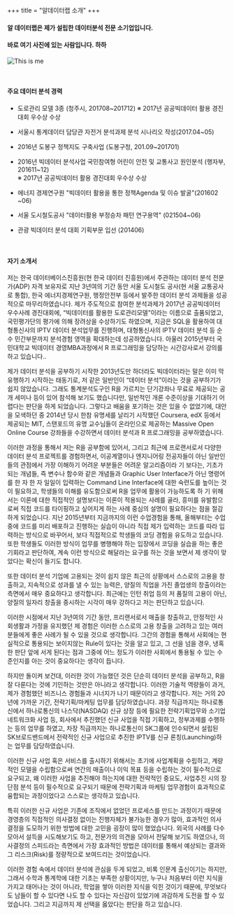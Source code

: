 +++
title = "알데이터랩 소개"
+++

#### 알 데이터랩은 제가 설립한 데이터분석 전문 소기업입니다. 
#### 바로 여기 사진에 있는 사람입니다. 하하

![This is me][1]

&nbsp;
&nbsp;

#### 주요 데이터 분석 경력

* 도로관리 모델 3종 (청주시, 201708~201712)
   ※  2017년  공공빅데이터 활용  경진대회 우수상  수상 
   
* 서울시 통계데이터 담당관 자전거 분석과제 분석 시나리오 작성(2017.04~05) 

* 2016년 도봉구 정책지도 구축사업 (도봉구청, 201.09~201701) 

* 2016년 빅데이터 분석사업 국민참여형 어린이 안전 및 교통사고 원인분석 
   (행자부, 201611~12)  
   ※  2017년  공공빅데이터 활용  경진대회 우수상  수상  

* 에너지 경제연구원 "빅데이터 활용을 통한 정책Agenda 및 이슈 발굴"(201602 ~06) 

* 서울 도시철도공사 "데이터활용 부정승차 패턴 연구용역"  (021504~06)

* 관광 빅데이터 분석 대회 기획부문 입선 (201406)

&nbsp;
&nbsp;

#### 자기 소개서

저는 한국 데이터베이스진흥원(현 한국 데이터 진흥원)에서 주관하는 데이터 분석 전문가(ADP) 자격 보유자로 지난 3년여의 기간 동안 서울 도시철도 공사(현 서울 교통공사로 통합), 한국 에너지경제연구원, 행정안전부 등에서 발주한 데이터 분석 과제들을 성공적으로 마무리하였습니다. 제가 주도적으로 참여한 분석과제가 2017년 공공빅데이터 우수사례 경진대회에, “빅데이터를 활용한 도로관리모델”이라는 이름으로 출품되었고, 국민평가단의 평가에 의해 장려상을 수상하기도 하였으며, 지금은 SQL을 활용하여 대형통신사의 IPTV 데이터 분석업무를 진행하며, 대형통신사의 IPTV 데이터 분석 등 순수 민간부문까지 분석경험 영역을 확대하는데 성공하였습니다. 아울러 2015년부터 국민대학교 빅데이터 경영MBA과정에서 R 프로그래밍을 담당하는 시간강사로서 강의를 하고 있습니다..

제가 데이터 분석을 공부하기 시작한 2013년도만 하더라도 빅데이터라는 말은 이미 막 유행하기 시작하는 태동기로, 저 같은 일반인이 “데이터 분석”이라는 것을 공부하기가 쉽지 않았습니다. 그래도 통계분석도구인 R을 가르치는 단기강좌나 무료로 제공되는 공개 세미나 등이 있어 참석해 보기도 했습니다만, 일반적인 개론 수준이상을 기대하기 어렵다는 판단을 하게 되었습니다. 그렇다고 배움을 포기하는 것은 있을 수 없었기에, 대안을 모색하던 중 2014년 당시 한참 유명세를 날리기 시작했던 Coursera, edX 등에서 제공되는 MIT, 스탠포드의 유명 교수님들이 온라인으로 제공하는 Massive Open Online Course 강좌들을 수강하면서 데이터 분석과 R 프로그래밍을 공부하였습니다.

이러한 과정을 통해서 저는 R을 공부함에 있어서, 그리고 최근에 프로랜서로서 다양한 데이터 분석 프로젝트를 경험하면서, 이공계열이나 엔지니어링 전공자들이 아닌 일반인들의 관점에서 가장 이해하기 어려운 부분들은 어려운 알고리즘이라 기 보다는, 기초가 되는 개념들, 즉 변수나 함수와 같은 개념들과 Graphic User Interface가 아닌 명령어를 한 자 한 자 일일이 입력하는 Command Line Interface에 대한 숙련도를 높이는 것이 필요하고, 학생들의 이해를 유도함으로써 R을 업무에 활용이 가능하도록 하 기 위해서는 이론에 대한 직접적인 설명보다는 이론이 적용되는 사례를 골라, 흥미를 유발함으로써 직접 코드를 타이핑하고 싶어지게 하는 사례 중심의 설명이 필요하다는 점을 절감하게 되었습니다. 지난 2015년부터 지금까지의 이런 수업경험을 통해, 올해부터는 수업 중에 코드를 미리 배포하고 진행하는 실습이 아니라 직접 제가 입력하는 코드를 따라 입력하는 방식으로 바꾸어서, 보다 직접적으로 학생들의 코딩 경험을 유도하고 있습니다. 또한 학생들도 이러한 방식이 업무를 병행해야 하는 입장에서 코딩을 실습을 하는 좋은 기회라고 판단하여, 계속 이런 방식으로 해달라는 요구를 하는 것을 보면서 제 생각이 맞았다는 확신이 들기도 합니다.

또한 데이터 분석 기업에 고용되는 것이 쉽지 않은 최근의 상황에서 스스로의 고용을 창출하고, 지속적으로 성과를 낼 수 있는 능력은, 양질의 직업을 가진 졸업생의 창출이라는 측면에서 매우 중요하다고 생각합니다. 최근에는 인턴 취업 등의 저 품질의 고용이 아닌, 양질의 일자리 창출을 중시하는 시각이 매우 강하다고 저는 판단하고 있습니다. 

이러한 시점에서 지난 3년여의 기간 동안, 프리랜서로서 매출을 창출하고, 안정적인 사회생활과 가정을 유지했던 제 경험은 이러한 스스로의 고용 창출을 고려하고 있는 여러분들에게 좋은 사례가 될 수 있을 것으로 생각합니다. 그간의 경험을 통해서 사회에는 현실적으로 통용되는 보이지않는 Rule이 있다는 것을 알고 있고, 그 선을 넘을 경우, 냉혹한 판단 앞에 서게 된다는 점과 그중에 어느 정도가 이러한 사회에서 통용될 수 있는 수준인지를 아는 것이 중요하다는 생각이 듭니다.

하지만 돌이켜 보건대, 이러한 것이 가능했던 것은 단순히 데이터 분석을 공부하고, R을 잘 다룬다는 것에 기인하는 것만은 아니라고 생각합니다. 이러한 기술적 역량들이 과거, 제가 경험했던 비즈니스 경험들과 시너지가 나기 때문이라고 생각합니다. 저는 거의 20년에 가까운 기간, 전략기획/마케팅 업무를 담당하였습니다. 과장 직급까지는 하나로통신에서 하나로통신의 나스닥(NASDAQ) 신규 상장 등에 필요한 전략기획업무와 소기업 네트워크화 사업 등, 회사에서 추진했던 신규 사업을 직접 기획하고, 정부과제를 수행하는 등의 업무를 하였고, 차장 직급까지는 하나로통신이 SK그룹에 인수되면서 설립된 SK브로드밴드에서 전략적인 신규 사업으로 추진한 IPTV를 신규 론칭(Launching)하는 업무를 담당하였습니다.

이러한 신규 사업 혹은 서비스를 출시하기 위해서는 초기에 사업계획을 수립하고, 계량적인 모델을 수립함으로써 연간의 매출이나 이익 목표 등을 수립하는 것이 필수적으로 요구되고, 왜 이러한 사업을 추진해야 하는지에 대한 전략적인 중요도, 사업추진 시의 장단점 분석 등이 필수적으로 요구되기 때문에 전략기획과 마케팅 업무경험이 효과적으로 융합되는 과정이었다고 스스로는 생각하고 있습니다.
  
특히 이러한 신규 사업은 기존에 조직에서 없었던 프로세스를 만드는 과정이기 때문에 경영층의 직접적인 의사결정 없이는 진행자체가 불가능한 경우가 많아, 효과적인 의사 결정을 도모하기 위한 방법에 대한 고민을 굉장이 많이 했었습니다. 외국의 사례를 다수 모아서 설득을 시도해보기도 하고, 전문가의 의견을 모아서 전달해 보기도 하였으나, 의사결정의 스피드라는 측면에서 가장 효과적인 방법은 데이터를 통해서 예상되는 결과와 그 리스크(Risk)를 정량적으로 보여드리는 것이었습니다.

이러한 경험 속에서 데이터 분석에 관심을 두게 되었고, 비록 인문계 출신이기는 하지만, 그래서 수학과 통계학에 대한 기초는 부족한 상황이지만, 누구나 처음부터 이런 지식을 가지고 태어나는 것이 아니라, 학업을 쌓아 이러한 지식을 익힌 것이기 때문에, 무엇보다도 남들이 할 수 있다면 나도 할 수 있다는 자신감이 있었기에 과감하게 도전을 할 수 있었습니다. 그리고 지금까지 제 선택을 옳았다는 판단을 하고 있습니다.

[1]: /img/about.jpg
